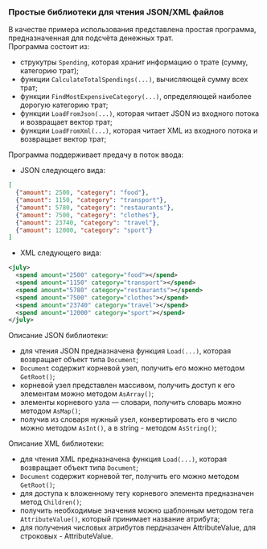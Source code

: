 ### Простые библиотеки для чтения JSON/XML файлов
В качестве примера использования представлена простая программа, предназначенная для подсчёта денежных трат. <br />
Программа состоит из:
* струкутры `Spending`, которая хранит информацию о трате (сумму, категорию трат); 
* функции `CalculateTotalSpendings(...)`, вычисляющей сумму всех трат;
* функции `FindMostExpensiveCategory(...)`, определяющей наиболее дорогую категорию трат;
* функции `LoadFromJson(...)`, которая читает JSON из входного потока и возвращает вектор трат;
* функции `LoadFromXml(...)`, которая читает XML из входного потока и возвращает вектор трат;

Программа поддерживает предачу в поток ввода:
- JSON следующего вида:
```json
[
  {"amount": 2500, "category": "food"},
  {"amount": 1150, "category": "transport"},
  {"amount": 5780, "category": "restaurants"},
  {"amount": 7500, "category": "clothes"},
  {"amount": 23740, "category": "travel"},
  {"amount": 12000, "category": "sport"}
]
```
- XML следующего вида:
```xml
<july>
  <spend amount="2500" category="food"></spend>
  <spend amount="1150" category="transport"></spend>
  <spend amount="5780" category="restaurants"></spend>
  <spend amount="7500" category="clothes"></spend>
  <spend amount="23740" category="travel"></spend>
  <spend amount="12000" category="sport"></spend>
</july>
```
Описание JSON библиотеки:
* для чтения JSON предназначена функция `Load(...)`, которая возвращает объект типа `Document`;
* `Document` содержит корневой узел, получить его можно методом `GetRoot()`;
* корневой узел представлен массивом, получить доступ к его элементам можно методом `AsArray()`;
* элементы корневого узла — словари, получить словарь можно методом `AsMap()`;
* получив из словаря нужный узел, конвертировать его в число можно методом `AsInt()`, а в string - методом `AsString()`;
  
Описание XML библиотеки:
* для чтения XML предназначена функция `Load(...)`, которая возвращает объект типа `Document`;
* `Document` содержит корневой тег, получить его можно методом `GetRoot()`;
* для доступа к вложенному тегу корневого элемента предназначен метод `Children()`;
* получить необходимые значения можно шаблонным методом тега `AttributeValue()`, который принимает название атрибута;
* для получения числовых атрибутов пердназачен AttributeValue<int>, для строковых - AttributeValue<string>.